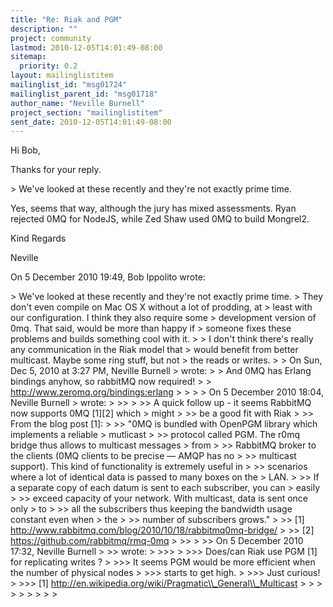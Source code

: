 ```yaml
---
title: "Re: Riak and PGM"
description: ""
project: community
lastmod: 2010-12-05T14:01:49-08:00
sitemap:
  priority: 0.2
layout: mailinglistitem
mailinglist_id: "msg01724"
mailinglist_parent_id: "msg01718"
author_name: "Neville Burnell"
project_section: "mailinglistitem"
sent_date: 2010-12-05T14:01:49-08:00
---
```



Hi Bob,

Thanks for your reply.

&gt; We've looked at these recently and they're not exactly prime time.

Yes, seems that way, although the jury has mixed assessments. Ryan rejected
0MQ for NodeJS, while Zed Shaw used 0MQ to build Mongrel2.

Kind Regards

Neville

On 5 December 2010 19:49, Bob Ippolito  wrote:

&gt; We've looked at these recently and they're not exactly prime time.
&gt; They don't even compile on Mac OS X without a lot of prodding, at
&gt; least with our configuration. I think they also require some
&gt; development version of 0mq. That said, would be more than happy if
&gt; someone fixes these problems and builds something cool with it.
&gt;
&gt; I don't think there's really any communication in the Riak model that
&gt; would benefit from better multicast. Maybe some ring stuff, but not
&gt; the reads or writes.
&gt;
&gt; On Sun, Dec 5, 2010 at 3:27 PM, Neville Burnell
&gt;  wrote:
&gt; &gt; And 0MQ has Erlang bindings anyhow, so rabbitMQ now required!
&gt; &gt; http://www.zeromq.org/bindings:erlang
&gt; &gt;
&gt; &gt; On 5 December 2010 18:04, Neville Burnell 
&gt; wrote:
&gt; &gt;&gt;
&gt; &gt;&gt; A quick follow up - it seems RabbitMQ now supports 0MQ [1][2] which
&gt; might
&gt; &gt;&gt; be a good fit with Riak
&gt; &gt;&gt; From the blog post [1]:
&gt; &gt;&gt; "0MQ is bundled with OpenPGM library which implements a reliable
&gt; mutlicast
&gt; &gt;&gt; protocol called PGM. The r0mq bridge thus allows to multicast messages
&gt; from
&gt; &gt;&gt; RabbitMQ broker to the clients (0MQ clients to be precise — AMQP has no
&gt; &gt;&gt; multicast support). This kind of functionality is extremely useful in
&gt; &gt;&gt; scenarios where a lot of identical data is passed to many boxes on the
&gt; LAN.
&gt; &gt;&gt; If a separate copy of each datum is sent to each subscriber, you can
&gt; easily
&gt; &gt;&gt; exceed capacity of your network. With multicast, data is sent once only
&gt; to
&gt; &gt;&gt; all the subscribers thus keeping the bandwidth usage constant even when
&gt; the
&gt; &gt;&gt; number of subscribers grows."
&gt; &gt;&gt; [1] http://www.rabbitmq.com/blog/2010/10/18/rabbitmq0mq-bridge/
&gt; &gt;&gt; [2] https://github.com/rabbitmq/rmq-0mq
&gt; &gt;&gt;
&gt; &gt;&gt; On 5 December 2010 17:32, Neville Burnell 
&gt; &gt;&gt; wrote:
&gt; &gt;&gt;&gt;
&gt; &gt;&gt;&gt; Does/can Riak use PGM [1] for replicating writes ?
&gt; &gt;&gt;&gt; It seems PGM would be more efficient when the number of physical nodes
&gt; &gt;&gt;&gt; starts to get high.
&gt; &gt;&gt;&gt; Just curious!
&gt; &gt;&gt;&gt; [1] http://en.wikipedia.org/wiki/Pragmatic\\_General\\_Multicast
&gt; &gt;
&gt; &gt;
&gt; &gt;
&gt; &gt;
&gt;
